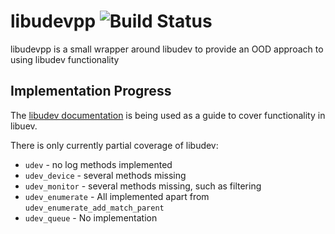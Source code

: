 # libudevpp ![Build Status](https://travis-ci.org/ElFeesho/libudevpp.svg)
libudevpp is a small wrapper around libudev to provide an OOD approach to using libudev functionality

## Implementation Progress
The [libudev documentation](http://mirror.linux.org.au/linux/utils/kernel/hotplug/libudev/ch01.html) is being used as a guide to cover functionality in libuev. 

There is only currently partial coverage of libudev:

 * `udev` - no log methods implemented
 * `udev_device` - several methods missing
 * `udev_monitor` - several methods missing, such as filtering
 * `udev_enumerate` - All implemented apart from `udev_enumerate_add_match_parent`
 * `udev_queue` - No implementation
 
